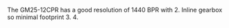 

The GM25-12CPR has a good resolution of 1440 BPR with 
2. Inline gearbox so minimal footprint
3. 
4. 
	